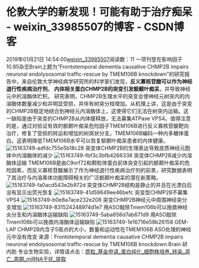 # 伦敦大学的新发现！可能有助于治疗痴呆 - weixin_33985507的博客 - CSDN博客
2019年01月21日 14:54:00[weixin_33985507](https://me.csdn.net/weixin_33985507)阅读数：11
一项刊登在影响因子10.85杂志Brain上题为“Frontotemporal dementia causative CHMP2B impairs neuronal endolysosomal traffic-rescue by TMEM106B knockdown”的研究报告中，来自伦敦大学神经病学研究所的科学家们发现，**反义寡核苷酸可以作为神经退行性疾病治疗剂**。
**内体相关蛋白CHMP2B的突变引发额颞叶痴呆**，并导致神经元中的溶酶体贮积。
研究表明，CHMP2B生理水平的突变会使神经元树突内的内溶酶体数量减少和并明显受损，并伴有树突分枝增加。从机理上讲，这是由于突变的CHMP2B稳定地结合到神经元内溶酶体上，这使得它们无法在树突内运输。这一缺陷是由于突变的CHMP2B从内体膜释放，无法募集ATPase VPS4。值得注意的是，通过对验证有效的额颞叶痴呆危险因子TMEM106B进行反义寡核苷酸靶向治疗，修复了受损的转运和增加的树突状分支。TMEM106B编码一种内多糖体蛋白。这表明降低TMEM106B水平可以恢复额颞叶痴呆患者的内体健康。
![15163749-adfdc755e5b18c28](https://upload-images.jianshu.io/upload_images/15163749-adfdc755e5b18c28)
突变体CHMP2B的生理表达导致皮质神经元胞体中内溶酶体的减少
![15163749-fbf3c3bfb4266338](https://upload-images.jianshu.io/upload_images/15163749-fbf3c3bfb4266338)
突变体CHMP2B减少内溶酶体运输
TMEM106B是由C9orf72和颗粒体蛋白前体突变引起的额颞叶痴呆的危险因素，而反义寡核苷酸展示了作为神经退行性疾病治疗剂的前景，研究数据表明了其治疗与内溶素体功能障碍相关的广泛额颞叶痴呆的潜在新策略。
![15163749-fa0acd543e2b972d](https://upload-images.jianshu.io/upload_images/15163749-fa0acd543e2b972d)
突变体CHMP2B结构是静止的并且在光漂白后没有显示出荧光恢复
![15163749-41d59649ee46befc](https://upload-images.jianshu.io/upload_images/15163749-41d59649ee46befc)
突变型CHMP2B不募集VPS4
![15163749-b0e8a7ace232e208](https://upload-images.jianshu.io/upload_images/15163749-b0e8a7ace232e208)
突变CHMP2B神经元中周围神经突分支增加
![15163749-831524248974d1e7](https://upload-images.jianshu.io/upload_images/15163749-831524248974d1e7)
用ASO敲除Tmem106b可以挽救神经炎分支和内溶酶体运输缺陷
![15163749-5aba656d7ab671d9](https://upload-images.jianshu.io/upload_images/15163749-5aba656d7ab671d9)
用ASO敲除Tmem106b可以挽救内溶酶体运输缺陷
![15163749-1e16716e58b26158](https://upload-images.jianshu.io/upload_images/15163749-1e16716e58b26158)
GEM-LAP CHMP2B内含子5斑点的大小，数量和运动性在TMEM106B ASO处理的神经元中没有改变
来源：Frontotemporal dementia causative CHMP2B impairs neuronal endolysosomal traffic-rescue by TMEM106B knockdown.Brain
研内助
专业生物实验，详情请点击：[质粒_基金申请_蛋白纯化_细胞株培养_转染_凋亡_周期_miRNA干扰_提取](http://www.yanneizhu.com/)
